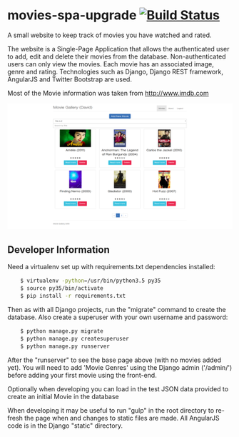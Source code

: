 # movies-spa-upgrade   [![Build Status](https://travis-ci.org/davgibbs/movies-spa.svg?branch=master)](https://travis-ci.org/davgibbs/movies-spa-upgrade)
A small website to keep track of movies you have watched and rated.

The website is a Single-Page Application that allows the authenticated user to add, edit and delete their movies from the database. Non-authenticated users can only view the movies. Each movie has an associated image, genre and rating. Technologies such as Django, Django REST framework, AngularJS and Twitter Bootstrap are used.

Most of the Movie information was taken from http://www.imdb.com

![Movies Gallery Image](https://github.com/davgibbs/movies-spa/blob/master/apps/movies/static/movies/images/david-loggedin.png)

## Developer Information
Need a virtualenv set up with requirements.txt dependencies installed:
```bash
    $ virtualenv -python=/usr/bin/python3.5 py35
    $ source py35/bin/activate
    $ pip install -r requirements.txt
```
Then as with all Django projects, run the "migrate" command to create the database. Also create a superuser with your own username and password:
```bash
    $ python manage.py migrate
    $ python manage.py createsuperuser
    $ python manage.py runserver
```
After the "runserver" to see the base page above (with no movies added yet). You will need to add 'Movie Genres' using the Django admin ('/admin/') before adding your first movie using the front-end.

Optionally when developing you can load in the test JSON data provided to create an initial Movie in the database

When developing it may be useful to run "gulp" in the root directory to re-fresh the page when and changes to static files are made. All AngularJS code is in the Django "static" directory.
